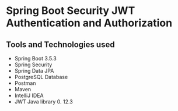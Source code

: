 # Spring Boot Security JWT Authentication and Authorization


## Tools and Technologies used
* Spring Boot 3.5.3
* Spring Security
* Spring Data JPA
* PostgreSQL Database
* Postman
* Maven
* IntelliJ IDEA
* JWT Java library 0. 12.3